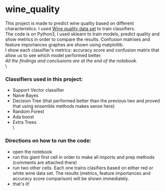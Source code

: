 # wine_quality

This project is made to predict wine quality based on different characteristics. I used [Wine quality data set](https://archive.ics.uci.edu/ml/datasets/Wine+Quality) to train classifiers.\
The code is on Python3, I used sklearn to train models, predict quality and show metrics in order to compare the results. Confusion matrixes and feature importances graphes are shown using matplotlib.\
I show each classifier's metrics: accuracy score and confusion matrix that allow us to see which model performed better.\
*All the findings and conclusions are at the end of the notebook.*\
\
### Classifiers used in this project:
* Support Vector classifier
* Naive Bayes
* Decision Tree (that performed better than the previous two and proved that using ensemble methods makes sense here)
* Random Forest
* Ada boost
* Extra Trees\
\
### Directions on how to run the code:
* open the notebook
* run this giant first cell in order to make all imports and prep methods (comments are attached there)
* run two other cells. Each one trains clasifiers based on either red or white wine data set. The results (metrics, feature importances and accuracy score comparison) will be shown immediately.
* that's it!
